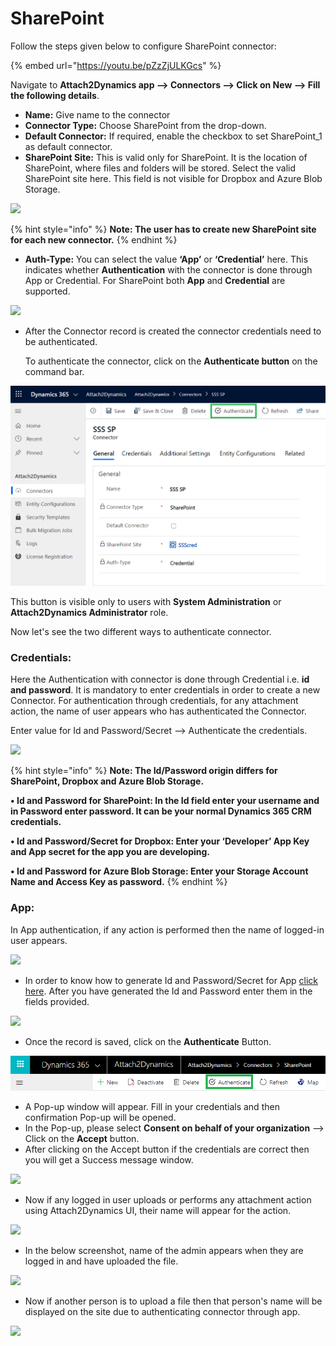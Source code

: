# SharePoint

Follow the steps given below to configure SharePoint connector:

{% embed url="https://youtu.be/pZzZjULKGcs" %}

Navigate to **Attach2Dynamics app --> Connectors --> Click on New --> Fill the following details**.

* **Name:** Give name to the connector&#x20;
* **Connector Type:** Choose SharePoint from the drop-down.&#x20;
* **Default Connector:** If required, enable the checkbox to set SharePoint\_1 as default connector.
* **SharePoint Site:** This is valid only for SharePoint. It is the location of SharePoint, where files and folders will be stored. Select the valid SharePoint site here. This field is not visible for Dropbox and Azure Blob Storage.

![](../../../.gitbook/assets/SP\_1.png)

{% hint style="info" %}
**Note: The user has to create new SharePoint site for each new connector.**
{% endhint %}

* **Auth-Type:** You can select the value **‘App’** or **‘Credential’** here. This indicates whether **Authentication** with the connector is done through App or Credential. For SharePoint both **App** and **Credential** are supported.&#x20;

![](../../../.gitbook/assets/SP\_2.png)

*   After the Connector record is created the connector credentials need to be authenticated.

    To authenticate the connector, click on the **Authenticate button** on the command bar.&#x20;

![](<../../../.gitbook/assets/SP Authen.png>)

This button is visible only to users with **System Administration** or **Attach2Dynamics Administrator** role.

Now let's see the two different ways to authenticate connector.

### **Credentials:**&#x20;

Here the Authentication with connector is done through Credential i.e. **id and password**. It is mandatory to enter credentials in order to create a new Connector. For authentication through credentials, for any attachment action, the name of user appears who has authenticated the Connector.&#x20;

Enter value for Id and Password/Secret --> Authenticate the credentials.

![](../../../.gitbook/assets/SP\_3.png)

{% hint style="info" %}
**Note: The Id/Password origin differs for SharePoint, Dropbox and Azure Blob Storage.**

**• Id and Password for SharePoint: In the Id field enter your username and in Password enter password. It can be your normal Dynamics 365 CRM credentials.**&#x20;

**• Id and Password/Secret for Dropbox: Enter your ‘Developer’ App Key and App secret for the app you are developing.**&#x20;

**• Id and Password for Azure Blob Storage: Enter your Storage Account Name and Access Key as password.**
{% endhint %}

### **App:**&#x20;

In App authentication, if any action is performed then the name of logged-in user appears.

![](../../../.gitbook/assets/Share\_App\_1.png)

* In order to know how to generate Id and Password/Secret for App [click here](https://www.inogic.com/blog/how-to-create-azure-active-directory-app/). After you have generated the Id and Password enter them in the fields provided.

![](<../../../.gitbook/assets/Share\_App\_2 (1).png>)

* Once the record is saved, click on the **Authenticate** Button.

![](<../../../.gitbook/assets/Authenticate (2).png>)

* A Pop-up window will appear. Fill in your credentials and then confirmation Pop-up will be opened.&#x20;
* In the Pop-up, please select **Consent on behalf of your organization** --> Click on the **Accept** button.
* After clicking on the Accept button if the credentials are correct then you will get a Success message window.

![](<../../../.gitbook/assets/Connector Config\_1.png>)

* Now if any logged in user uploads or performs any attachment action using Attach2Dynamics UI, their name will appear for the action.&#x20;

![](<../../../.gitbook/assets/Connector Confg\_SharePoint 1.png>)

* In the below screenshot, name of the admin appears when they are logged in and have uploaded the file.

![](<../../../.gitbook/assets/Connector Confg\_SharePoint 2.png>)

* Now if another person is to upload a file then that person's name will be displayed on the site due to authenticating connector through app.&#x20;

![](<../../../.gitbook/assets/Connector Confg\_SharePoint 3 (1).png>)
